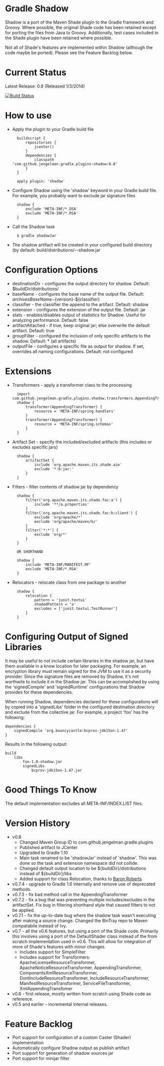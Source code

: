 Gradle Shadow
=============

Shadow is a port of the Maven Shade plugin to the Gradle framework and Groovy. Where possible, the original
Shade code has been retained except for porting the files from Java to Groovy. Additionally, test cases included
in the Shade plugin have been retained where possible.

Not all of Shade's features are implemented within Shadow (although the code maybe be ported). Please see the Feature
Backlog below.

Current Status
=============

Latest Release: 0.8 (Released 1/3/2014)

[![Build Status](https://drone.io/github.com/johnrengelman/shadow/status.png)](https://drone.io/github.com/johnrengelman/shadow/latest)

How to use
=============

+ Apply the plugin to your Gradle build file

        buildscript {
            repositories {
                jcenter()
            }
            dependencies {
                classpath 'com.github.jengelman.gradle.plugins:shadow:0.8'
            }
        }

        apply plugin: 'shadow'

+ Configure Shadow using the 'shadow' keyword in your Gradle build file. For example, you probably want to exclude
jar signature files

        shadow {
            exclude 'META-INF/*.DSA'
            exclude 'META-INF/*.RSA'
        }

+ Call the Shadow task

        $ gradle shadowJar

+ The shadow artifact will be created in your configured build directory (by default: build/distributions/<project>-<version>-shadow.jar

Configuration Options
=====================

+ destinationDir - configures the output directory for shadow. Default: $buildDir/distributions/
+ baseName - configures the base name of the output file. Default: ${archivesBaseName}-${version}-${classifier}
+ classifier - the classifier the append to the artifact. Default: shadow
+ extension - configures the extension of the output file. Default: jar
+ stats - enables/disables output of statistics for Shadow. Useful for analyzing performance. Default: false
+ artifactAttached - if true, keep original jar; else overwrite the default artifact. Default: true
+ groupFilter - configured the inclusion of only specific artifacts to the shadow. Default: * (all artifacts)
+ outputFile - configures a specific file as output for shadow. If set, overrides all naming configurations. Default: not configured

Extensions
==========
+ Transformers - apply a transformer class to the processing

        import com.github.jengelman.gradle.plugins.shadow.transformers.AppendingTransformer
        shadow {
            transformer(AppendingTransformer) {
                resource = 'META-INF/spring.handlers'
            }
            transformer(AppendingTransformer) {
                resource = 'META-INF/spring.schemas'
            }
        }

+ Artifact Set - specify the included/excluded artifacts (this includes or excludes specific jars)

        shadow {
            artifactSet {
                include 'org.apache.maven.its.shade.aie'
                exclude '*:b:jar:'
            }
        }

+ Filters - filter contents of shadow jar by dependency

        shadow {
            filter('org.apache.maven.its.shade.fac:a') {
                include '**/a.properties'
            }
            filter('org.apache.maven.its.shade.fac:b:client') {
                exclude 'org/apache/*'
                exclude 'org/apache/maven/b/'
            }
            filter('*:*') {
                exclude 'org/*'
            }
        }

        OR SHORTHAND

        shadow {
            include 'META-INF/MANIFEST.MF'
            exclude 'META-INF/*.RSA'
        }

+ Relocators - relocate class from one package to another

        shadow {
            relocation {
                pattern = 'junit.textui'
                shadedPattern = 'a'
                excludes = ['junit.textui.TestRunner']
            }
        }


Configuring Output of Signed Libraries
======================================

It may be useful to not include certain libraries in the shadow jar, but have them available in a know location for
later packaging. For example, an encryption library must remain signed for the JVM to use it as a security provider.
Since the signature files are removed by Shadow, it's not worthwile to include it in the Shadow jar. This can be
accomplished by using the 'signedCompile' and 'signedRuntime' configurations that Shadow provides for these dependencies.

When running Shadow, dependencies declared for these configurations will by copied into a 'signedLibs' folder in the
configured destination directory and exclude from the collective jar. For example, a project 'foo' has the following:

    dependencies {
        signedCompile 'org.bouncycastle:bcprov-jdk15on:1.47'
    }

Results in the following output:

    build
        libs
            foo-1.0-shadow.jar
            signedLibs
                bcprov-jdk15on-1.47.jar

Good Things To Know
===================

The default implementation excludes all META-INF/INDEX.LIST files.

Version History
===============

+ v0.8
   + Changed Maven Group ID to com.github.jengelman.gradle.plugins
   + Published artifact to JCenter
   + Upgraded to Gradle 1.10
   + Main task renamed to be 'shadowJar' instead of 'shadow'. This was done so the task and extension namespace
     did not collide.
   + Changed default output location to be ${buildDir}/distributions instead of ${buildDir}/libs
   + Added support for class Relocation, thanks to [Baron Roberts](https://github.com/baron1405)
+ v0.7.4 - upgrade to Gradle 1.6 internally and remove use of deprecated methods.
+ v0.7.3 - fix bad method call in the AppendingTransformer
+ v0.7.2 - fix a bug that was preventing multiple includes/excludes in the artifactSet. Fix bug in filtering
shorthand style that caused filters to not be applied.
+ v0.7.1 - fix the up-to-date bug where the shadow task wasn't executing after making a source change. Changed the
BinTray repo to Maven compatabile instead of Ivy.
+ v0.7 - all the v0.6 features, but using a port of the Shade code. Primarily this involves using a port
of the DefaultShader class instead of the from scratch implementation used in v0.6. This will allow for integration of
more of Shade's features with minor changes.
   + Includes support for SimpleFilter
   + Includes support for Transformers: ApacheLicenseResourceTransformer, ApacheNoticeResourceTransformer,
   AppendingTransformer, ComponentsXmlResourceTransformer, DontIncludeResourceTransformer, IncludeResourceTransformer,
   ManifestResourceTransformer, ServiceFileTransformer, XmlAppendingTransfomer
+ v0.6 - first release, mostly written from scratch using Shade code as reference.
+ v0.5 and earlier - incremental internal releases.

Feature Backlog
===============
+ Port support for configuration of a custom Caster (Shader) implementation
+ Automatically configure Shadow output as publish artifact
+ Port support for generation of shadow sources jar
+ Port support for minijar filter
